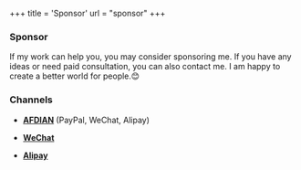 +++
title = 'Sponsor'
url = "sponsor"
+++

### Sponsor

If my work can help you, you may consider sponsoring me. If you have any ideas or need paid consultation, you can also contact me. I am happy to create a better world for people.😊

### Channels

- **[AFDIAN](https://afdian.com/a/ashinch)**  (PayPal, WeChat, Alipay)

- **[WeChat](https://ash7.io/images/wechat.jpg)**

- **[Alipay](https://ash7.io/images/alipay.jpg)**
